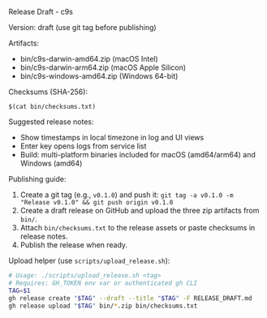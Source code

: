 Release Draft - c9s

Version: draft (use git tag before publishing)

Artifacts:
- bin/c9s-darwin-amd64.zip (macOS Intel)
- bin/c9s-darwin-arm64.zip (macOS Apple Silicon)
- bin/c9s-windows-amd64.zip (Windows 64-bit)

Checksums (SHA-256):

```
$(cat bin/checksums.txt)
```

Suggested release notes:

- Show timestamps in local timezone in log and UI views
- Enter key opens logs from service list
- Build: multi-platform binaries included for macOS (amd64/arm64) and Windows (amd64)

Publishing guide:
1. Create a git tag (e.g., `v0.1.0`) and push it: `git tag -a v0.1.0 -m "Release v0.1.0" && git push origin v0.1.0`
2. Create a draft release on GitHub and upload the three zip artifacts from `bin/`.
3. Attach `bin/checksums.txt` to the release assets or paste checksums in release notes.
4. Publish the release when ready.

Upload helper (use `scripts/upload_release.sh`):

```sh
# Usage: ./scripts/upload_release.sh <tag>
# Requires: GH_TOKEN env var or authenticated gh CLI
TAG=$1
gh release create "$TAG" --draft --title "$TAG" -F RELEASE_DRAFT.md
gh release upload "$TAG" bin/*.zip bin/checksums.txt
```
